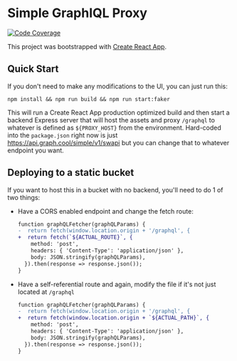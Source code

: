 # Simple GraphIQL Proxy

[![Code Coverage](https://gitlab.com/rcvanvo/graphiql-proxy/badges/master/coverage.svg?job=test)](https://rcvanvo.gitlab.io/graphiql-proxy/lcov-report/)

This project was bootstrapped with [Create React App](https://github.com/facebookincubator/create-react-app).

## Quick Start

If you don't need to make any modifications to the UI, you can just run this:

```
npm install && npm run build && npm run start:faker
```

This will run a Create React App production optimized build and then start a backend Express server that will host the assets and proxy `/graphql` to whatever is defined as `${PROXY_HOST}` from the environment.  Hard-coded into the `package.json` right now is just https://api.graph.cool/simple/v1/swapi but you can change that to whatever endpoint you want.

## Deploying to a static bucket

If you want to host this in a bucket with no backend, you'll need to do 1 of two things:

* Have a CORS enabled endpoint and change the fetch route:
  ```diff
  function graphQLFetcher(graphQLParams) {
  -  return fetch(window.location.origin + '/graphql', {
  +  return fetch(`${ACTUAL_ROUTE}`, {
      method: 'post',
      headers: { 'Content-Type': 'application/json' },
      body: JSON.stringify(graphQLParams),
    }).then(response => response.json());
  }
  ```

* Have a self-referential route and again, modify the file if it's not just located at `/graphql`
  ```diff
  function graphQLFetcher(graphQLParams) {
  -  return fetch(window.location.origin + '/graphql', {
  +  return fetch(window.location.origin + `${ACTUAL_PATH}`, {
      method: 'post',
      headers: { 'Content-Type': 'application/json' },
      body: JSON.stringify(graphQLParams),
    }).then(response => response.json());
  }
  ```